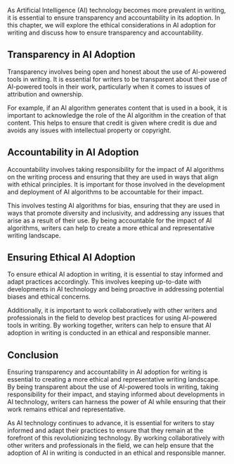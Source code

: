 
As Artificial Intelligence (AI) technology becomes more prevalent in writing, it is essential to ensure transparency and accountability in its adoption. In this chapter, we will explore the ethical considerations in AI adoption for writing and discuss how to ensure transparency and accountability.

Transparency in AI Adoption
---------------------------

Transparency involves being open and honest about the use of AI-powered tools in writing. It is essential for writers to be transparent about their use of AI-powered tools in their work, particularly when it comes to issues of attribution and ownership.

For example, if an AI algorithm generates content that is used in a book, it is important to acknowledge the role of the AI algorithm in the creation of that content. This helps to ensure that credit is given where credit is due and avoids any issues with intellectual property or copyright.

Accountability in AI Adoption
-----------------------------

Accountability involves taking responsibility for the impact of AI algorithms on the writing process and ensuring that they are used in ways that align with ethical principles. It is important for those involved in the development and deployment of AI algorithms to be accountable for their impact.

This involves testing AI algorithms for bias, ensuring that they are used in ways that promote diversity and inclusivity, and addressing any issues that arise as a result of their use. By being accountable for the impact of AI algorithms, writers can help to create a more ethical and representative writing landscape.

Ensuring Ethical AI Adoption
----------------------------

To ensure ethical AI adoption in writing, it is essential to stay informed and adapt practices accordingly. This involves keeping up-to-date with developments in AI technology and being proactive in addressing potential biases and ethical concerns.

Additionally, it is important to work collaboratively with other writers and professionals in the field to develop best practices for using AI-powered tools in writing. By working together, writers can help to ensure that AI adoption in writing is conducted in an ethical and responsible manner.

Conclusion
----------

Ensuring transparency and accountability in AI adoption for writing is essential to creating a more ethical and representative writing landscape. By being transparent about the use of AI-powered tools in writing, taking responsibility for their impact, and staying informed about developments in AI technology, writers can harness the power of AI while ensuring that their work remains ethical and representative.

As AI technology continues to advance, it is essential for writers to stay informed and adapt their practices to ensure that they remain at the forefront of this revolutionizing technology. By working collaboratively with other writers and professionals in the field, we can help ensure that the adoption of AI in writing is conducted in an ethical and responsible manner.
